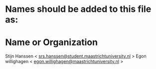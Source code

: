 # Names should be added to this file as:
# Name or Organization <email address>
Stijn Hanssen < srs.hanssen@student.maastrichtuniversity.nl >
Egon willighagen < egon.willighagen@maastrichtuniversity.nl >
